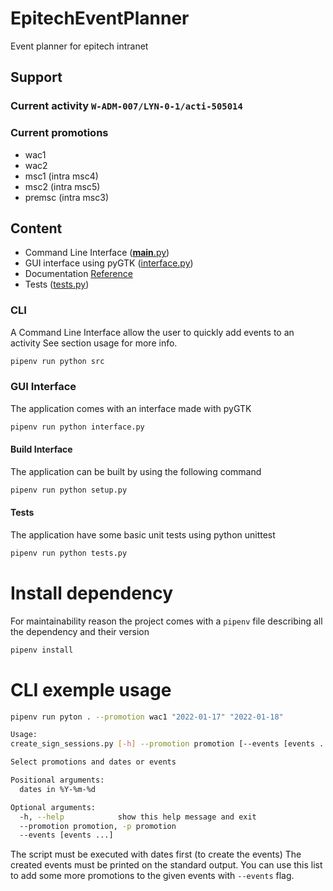 # EpitechEventPlanner
Event planner for epitech intranet

## Support
### Current activity `W-ADM-007/LYN-0-1/acti-505014`
### Current promotions 
- wac1
- wac2
- msc1 (intra msc4)
- msc2 (intra msc5)
- premsc (intra msc3)

## Content
- Command Line Interface ([__main__.py](./src/__main__.py))
- GUI interface using pyGTK ([interface.py](./src/interface.py))
- Documentation [Reference](https://julienaldon.github.io/EpitechEventPlanner/index.html#document-modules)
- Tests ([tests.py](./src/tests.py))

### CLI 
A Command Line Interface allow the user to quickly add events to an activity
See section usage for more info.
```sh
pipenv run python src
```

### GUI Interface 
The application comes with an interface made with pyGTK
```sh
pipenv run python interface.py
```

#### Build Interface
The application can be built by using the following command
```sh
pipenv run python setup.py
```

#### Tests
The application have some basic unit tests using python unittest
```sh
pipenv run python tests.py
```

# Install dependency
For maintainability reason the project comes with a `pipenv` file describing all the dependency and their version
```sh
pipenv install
```

# CLI exemple usage
```sh
pipenv run pyton . --promotion wac1 "2022-01-17" "2022-01-18"
```

```sh
Usage: 
create_sign_sessions.py [-h] --promotion promotion [--events [events ...]] [dates in %Y-%m-%d ...]

Select promotions and dates or events

Positional arguments:
  dates in %Y-%m-%d

Optional arguments:
  -h, --help            show this help message and exit
  --promotion promotion, -p promotion
  --events [events ...]
```

The script must be executed with dates first (to create the events)
The created events must be printed on the standard output.
You can use this list to add some more promotions to the given events with `--events` flag.
